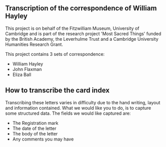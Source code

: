 ## Transcription of the correspondence of William Hayley

This project is on behalf of the Fitzwilliam Museum, University of Cambridge and is part of the research project 'Most Sacred Things' funded by the British Academy, the Leverhulme Trust and a Cambridge University Humanities Research Grant.

This project contains 3 sets of correspondence:

* William Hayley
* John Flaxman
* Eliza Ball


## How to transcribe the card index

Transcribing these letters varies in difficulty due to the hand writing, layout and information contained. What we would like you to do, is to capture some structured data. The fields we would like captured are:

* The Registration mark
* The date of the letter
* The body of the letter
* Any comments you may have
